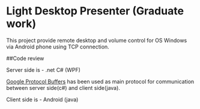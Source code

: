 Light Desktop Presenter (Graduate work)
=====================

This project provide remote desktop and volume control for OS Windows via Android phone using TCP connection.

##Code review

Server side is - .net C# (WPF)

[Google Protocol Buffers](https://developers.google.com/protocol-buffers/?hl=en) has been used as main protocol for communication between server side(c#) and client side(java).

Client side is - Android (java)
